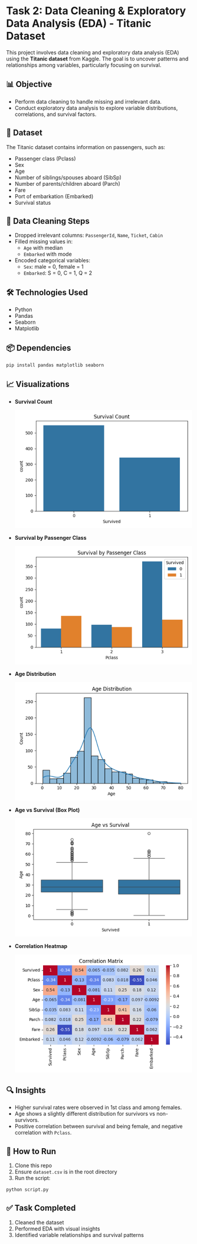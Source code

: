 # Task 2: Data Cleaning & Exploratory Data Analysis (EDA) - Titanic Dataset

This project involves data cleaning and exploratory data analysis (EDA) using the **Titanic dataset** from Kaggle. The goal is to uncover patterns and relationships among variables, particularly focusing on survival.

## 📊 Objective

- Perform data cleaning to handle missing and irrelevant data.
- Conduct exploratory data analysis to explore variable distributions, correlations, and survival factors.

## 🧾 Dataset

The Titanic dataset contains information on passengers, such as:

- Passenger class (Pclass)
- Sex
- Age
- Number of siblings/spouses aboard (SibSp)
- Number of parents/children aboard (Parch)
- Fare
- Port of embarkation (Embarked)
- Survival status

## 🧹 Data Cleaning Steps

- Dropped irrelevant columns: `PassengerId`, `Name`, `Ticket`, `Cabin`
- Filled missing values in:
  - `Age` with median
  - `Embarked` with mode
- Encoded categorical variables:
  - `Sex`: male = 0, female = 1
  - `Embarked`: S = 0, C = 1, Q = 2

## 🛠️ Technologies Used

- Python
- Pandas
- Seaborn
- Matplotlib

## 📦 Dependencies

```bash
pip install pandas matplotlib seaborn
```

## 📈 Visualizations

- **Survival Count**

  ![Survival Count](plots/survival_count.png)

- **Survival by Passenger Class**

  ![Survival by Class](plots/survival_by_class.png)

- **Age Distribution**

  ![Age Distribution](plots/age_distribution.png)

- **Age vs Survival (Box Plot)**

  ![Age vs Survival](plots/age_vs_survival.png)

- **Correlation Heatmap**

  ![Correlation Heatmap](plots/correlation_matrix.png)

## 🔍 Insights

- Higher survival rates were observed in 1st class and among females.
- Age shows a slightly different distribution for survivors vs non-survivors.
- Positive correlation between survival and being female, and negative correlation with `Pclass`.

## 🚀 How to Run

1. Clone this repo
2. Ensure `dataset.csv` is in the root directory
3. Run the script:

```bash
python script.py
```

## ✅ Task Completed
1. Cleaned the dataset
2. Performed EDA with visual insights
3. Identified variable relationships and survival patterns
